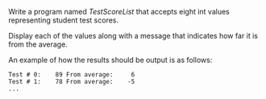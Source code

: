 Write a program named *TestScoreList* that accepts eight int values representing
student test scores. 

Display each of the values along with a message that indicates how far it is from the average.

An example of how the results should be output is as follows:
```
Test # 0:    89 From average:     6
Test # 1:    78 From average:    -5
...
```

